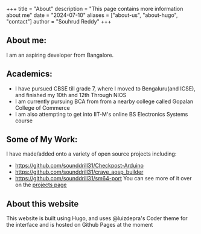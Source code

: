 +++
title = "About"
description = "This page contains more information about me"
date = "2024-07-10"
aliases = ["about-us", "about-hugo", "contact"]
author = "Souhrud Reddy"
+++


## About me:
I am an aspiring developer from Bangalore.

## Academics:
- I have pursued CBSE till grade 7, where I moved to Bengaluru(and ICSE), and finished my 10th and 12th Through NIOS
- I am currently pursuing BCA from from a nearby college called Gopalan College of Commerce
- I am also attempting to get into IIT-M's online BS Electronics Systems course

## Some of My Work:
I have made/added onto a variety of open source projects including:

* https://github.com/sounddrill31/Checkpost-Arduino
* https://github.com/sounddrill31/crave_aosp_builder
* https://github.com/sounddrill31/sm64-port
You can see more of it over on the [projects page](https://sounddrill31.github.io/projects/)

## About this website
This website is built using Hugo, and uses @luizdepra's Coder theme for the interface and is hosted on Github Pages at the moment
